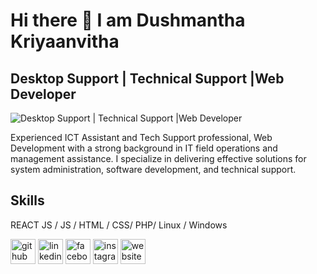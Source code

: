 # Hi there 👋 I am Dushmantha Kriyaanvitha
## Desktop Support | Technical Support |Web Developer
![Desktop Support | Technical Support |Web Developer](https://media.licdn.com/dms/image/v2/D4D16AQEd-wF713eP-Q/profile-displaybackgroundimage-shrink_350_1400/profile-displaybackgroundimage-shrink_350_1400/0/1710841465517?e=1742428800&v=beta&t=_mgv8aiHesSlVf_9un8q8AbpKd-GO8u4fgBgztPJB_g)

Experienced ICT Assistant and Tech Support professional, Web Development with a strong background in IT field operations and management assistance. I specialize in delivering effective solutions for system administration, software development, and technical support.

## Skills

REACT JS / JS / HTML / CSS/ PHP/ Linux / Windows



[<img src='https://cdn.jsdelivr.net/npm/simple-icons@3.0.1/icons/github.svg' alt='github' height='40'>](https://github.com/madDK)  [<img src='https://cdn.jsdelivr.net/npm/simple-icons@3.0.1/icons/linkedin.svg' alt='linkedin' height='40'>](https://www.linkedin.com/in/dushmantha-kriyaanvitha/)  [<img src='https://cdn.jsdelivr.net/npm/simple-icons@3.0.1/icons/facebook.svg' alt='facebook' height='40'>](https://www.facebook.com/dushmantha.kriyaanvitha)  [<img src='https://cdn.jsdelivr.net/npm/simple-icons@3.0.1/icons/instagram.svg' alt='instagram' height='40'>](https://www.instagram.com/@mad_dk26/)  [<img src='https://cdn.jsdelivr.net/npm/simple-icons@3.0.1/icons/icloud.svg' alt='website' height='40'>](https://kasunkulathungalk.netlify.app/)  



